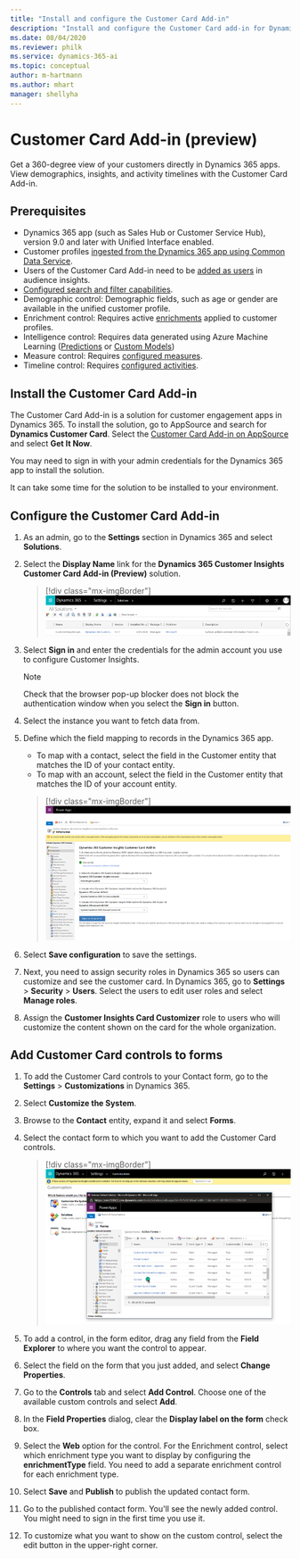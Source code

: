 ```yaml
---
title: "Install and configure the Customer Card Add-in"
description: "Install and configure the Customer Card add-in for Dynamics 365 Customer Insights."
ms.date: 08/04/2020
ms.reviewer: philk
ms.service: dynamics-365-ai
ms.topic: conceptual    
author: m-hartmann
ms.author: mhart
manager: shellyha
---
```


# Customer Card Add-in (preview)

Get a 360-degree view of your customers directly in Dynamics 365 apps. View demographics, insights, and activity timelines with the Customer Card Add-in.

## Prerequisites

- Dynamics 365 app (such as Sales Hub or Customer Service Hub), version 9.0 and later with Unified Interface enabled.
- Customer profiles [ingested from the Dynamics 365 app using Common Data Service](connect-power-query.md).
- Users of the Customer Card Add-in need to be [added as users](permissions.md) in audience insights.
- [Configured search and filter capabilities](search-filter-index.md).
- Demographic control: Demographic fields, such as age or gender are available in the unified customer profile.
- Enrichment control: Requires active [enrichments](enrichment-hub.md) applied to customer profiles.
- Intelligence control: Requires data generated using Azure Machine Learning ([Predictions](predictions.md) or [Custom Models](custom-models.md))
- Measure control: Requires [configured measures](measures.md).
- Timeline control: Requires [configured activities](activities.md).

## Install the Customer Card Add-in

The Customer Card Add-in is a solution for customer engagement apps in Dynamics 365. To install the solution, go to AppSource and search for **Dynamics Customer Card**. Select the [Customer Card Add-in on AppSource](https://appsource.microsoft.com/product/dynamics-365/mscrm.dynamics_365_customer_insights_customer_card_addin?tab=Overview) and select **Get It Now**.

You may need to sign in with your admin credentials for the Dynamics 365 app to install the solution.

It can take some time for the solution to be installed to your environment.

## Configure the Customer Card Add-in

1. As an admin, go to the **Settings** section in Dynamics 365 and select **Solutions**.

1. Select the **Display Name** link for the **Dynamics 365 Customer Insights Customer Card Add-in (Preview)** solution.

   > [!div class="mx-imgBorder"]
   > ![Select display name](media/select-display-name.png "Select display name")

1. Select **Sign in** and enter the credentials for the admin account you use to configure Customer Insights.

   > [!NOTE]
   > Check that the browser pop-up blocker does not block the authentication window when you select the **Sign in** button.

1. Select the instance you want to fetch data from.

1. Define which the field mapping to records in the Dynamics 365 app.
   - To map with a contact, select the field in the Customer entity that matches the ID of your contact entity.
   - To map with an account, select the field in the Customer entity that matches the ID of your account entity.

   > [!div class="mx-imgBorder"]
   > ![Contact ID field](media/contact-id-field.png "Contact ID field")

1. Select **Save configuration** to save the settings.

1. Next, you need to assign security roles in Dynamics 365 so users can customize and see the customer card. In Dynamics 365, go to **Settings** > **Security** > **Users**. Select the users to edit user roles and select **Manage roles**.

1. Assign the **Customer Insights Card Customizer** role to users who will customize the content shown on the card for the whole organization.

## Add Customer Card controls to forms
  
1. To add the Customer Card controls to your Contact form, go to the **Settings** > **Customizations** in Dynamics 365.

1. Select **Customize the System**.

1. Browse to the **Contact** entity, expand it and select **Forms**.

1. Select the contact form to which you want to add the Customer Card controls.

    > [!div class="mx-imgBorder"]
    > ![Select Contact form](media/contact-active-forms.png "Select Contact form")

1. To add a control, in the form editor, drag any field from the **Field Explorer** to where you want the control to appear.

1. Select the field on the form that you just added, and select **Change Properties**.

1. Go to the **Controls** tab and select **Add Control**. Choose one of the available custom controls and select **Add**.

1. In the **Field Properties** dialog, clear the **Display label on the form** check box.

1. Select the **Web** option for the control. For the Enrichment control, select which enrichment type you want to display by configuring the **enrichmentType** field. You need to add a separate enrichment control for each enrichment type.

1. Select **Save** and **Publish** to publish the updated contact form.

1. Go to the published contact form. You'll see the newly added control. You might need to sign in the first time you use it.

1. To customize what you want to show on the custom control, select the edit button in the upper-right corner.
